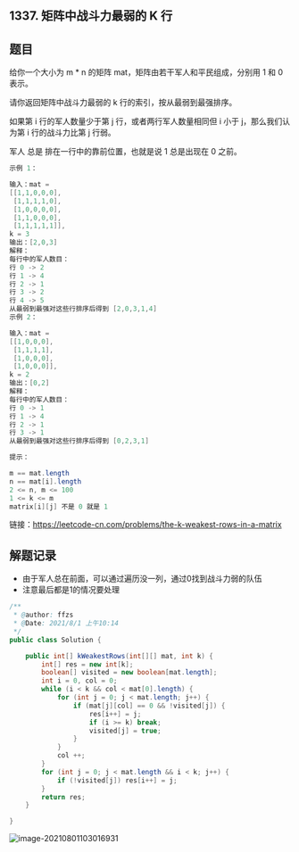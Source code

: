 ## 1337. 矩阵中战斗力最弱的 K 行

## 题目

给你一个大小为 m * n 的矩阵 mat，矩阵由若干军人和平民组成，分别用 1 和 0 表示。

请你返回矩阵中战斗力最弱的 k 行的索引，按从最弱到最强排序。

如果第 i 行的军人数量少于第 j 行，或者两行军人数量相同但 i 小于 j，那么我们认为第 i 行的战斗力比第 j 行弱。

军人 总是 排在一行中的靠前位置，也就是说 1 总是出现在 0 之前。

 

```java
示例 1：

输入：mat = 
[[1,1,0,0,0],
 [1,1,1,1,0],
 [1,0,0,0,0],
 [1,1,0,0,0],
 [1,1,1,1,1]], 
k = 3
输出：[2,0,3]
解释：
每行中的军人数目：
行 0 -> 2 
行 1 -> 4 
行 2 -> 1 
行 3 -> 2 
行 4 -> 5 
从最弱到最强对这些行排序后得到 [2,0,3,1,4]
示例 2：

输入：mat = 
[[1,0,0,0],
 [1,1,1,1],
 [1,0,0,0],
 [1,0,0,0]], 
k = 2
输出：[0,2]
解释： 
每行中的军人数目：
行 0 -> 1 
行 1 -> 4 
行 2 -> 1 
行 3 -> 1 
从最弱到最强对这些行排序后得到 [0,2,3,1]
```



```java
提示：

m == mat.length
n == mat[i].length
2 <= n, m <= 100
1 <= k <= m
matrix[i][j] 不是 0 就是 1
```


链接：https://leetcode-cn.com/problems/the-k-weakest-rows-in-a-matrix

## 解题记录

+ 由于军人总在前面，可以通过遍历没一列，通过0找到战斗力弱的队伍
+ 注意最后都是1的情况要处理

```java
/**
 * @author: ffzs
 * @Date: 2021/8/1 上午10:14
 */
public class Solution {

    public int[] kWeakestRows(int[][] mat, int k) {
        int[] res = new int[k];
        boolean[] visited = new boolean[mat.length];
        int i = 0, col = 0;
        while (i < k && col < mat[0].length) {
            for (int j = 0; j < mat.length; j++) {
                if (mat[j][col] == 0 && !visited[j]) {
                    res[i++] = j;
                    if (i >= k) break;
                    visited[j] = true;
                }
            }
            col ++;
        }
        for (int j = 0; j < mat.length && i < k; j++) {
            if (!visited[j]) res[i++] = j;
        }
        return res;
    }

}
```

![image-20210801103016931](https://gitee.com/ffzs/picture_go/raw/master/img/image-20210801103016931.png)